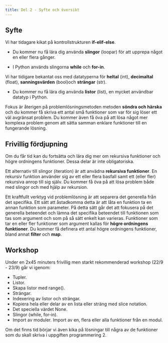 ```yaml
--- 
title: Del 2 - Syfte och översikt 
---
```



## Syfte 

Vi har tidagare kikat på kontrollstrukturen **if-elif-else**.

- Du kommer nu få lära dig använda **slingor** (loopar) för att upprepa något en
eller flera gånger. 

- I Python används slingorna **while** och **for-in**. 

Vi har tidigare bekantat oss med datatyperna för **heltal** (int),
**decimaltal** (float),
**sanningsvärden** (bool)och **strängar** (str).

- Du kommer nu få lära dig använda **listor** (list), en mycket användbar
  datatyp i Python.
  
Fokus är återigen på problemlösningsmetoden metoden **söndra och härska** och du
kommer få skriva ett antal små funktioner som var för sig löser ett väl
avgränsat problem. Du kommer även få öva på att lösa något mer komplexa problem
genom att sätta samman enklare funktioner till en fungerande lösning.

## Frivillig fördjupning

Om du får tid kan du fortsätta och lära dig mer om rekursiva funktioner och
högre ordningens funktioner. Dessa delar är inte obligatoriska.

Ett alternativ till slingor (iteration) är att anvädna **rekursiva funktioner**. En
rekursiv funktion använder sig av ett eller flera basfall samt ett (eller fler)
rekursiva anrop till sig själv. Du kommer få öva på att lösa problem både med
slingor och med hjälp av rekursion.

Ett kraftfullt verktyg vid problemlösning är att separera det generella från det
specifika. Ett sätt att åstadkomma detta är att låta en funktion ta en annan
funktion som parameter. På detta sätt går det att fokusera på det generella
beteendet och lämna det specifika beteendet till funktionen som tas som argument
och som på så sätt enkelt kan varieras. Funktioner som tar en eller fler
funktioner som argument kallas för **högre ordningens funktioner**. Du kommer få
definera ett antal högre ordningens funktioner, bland annat **filter** och **map**.


## Workshop

Under en 2x45 minuters frivillig men starkt rekommenderad workshop (22/9 - 23/9)
går vi igenom:

- Tupler.
- Listor.
- Skapa listor med range().
- Strängar.
- Indexering av listor och strängar.
- Kopiera hela eller delar av en lista eller sträng med slice notation.
- Det speciella värdet None.
- Slingor (while, for-in).
- Import av moduler. Import av en, flera eller alla funktioner från en modul.

Om det finns tid börjar vi även kika på lösningar till några av de funktioner
som du skall skriva i uppgiften programmering 2.

